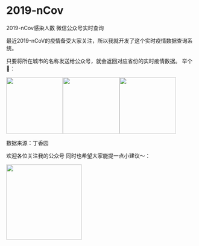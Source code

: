 # 2019-nCov
2019-nCov感染人数 微信公众号实时查询

最近2019-nCoV的疫情备受大家关注，所以我就开发了这个实时疫情数据查询系统。

只要将所在城市的名称发送给公众号，就会返回对应省份的实时疫情数据。
举个🌰：

<img src="https://s2.ax1x.com/2020/01/25/1eXRlF.jpg" width="150" hegiht="200" align=center /><img src="https://s2.ax1x.com/2020/01/25/1eX2SU.jpg" width="150" hegiht="200" align=center /><img src="https://s2.ax1x.com/2020/01/25/1eXRlF.jpg" width="150" hegiht="200" align=center />

数据来源：丁香园

欢迎各位关注我的公众号 同时也希望大家能提一点小建议～：

<img src="https://raw.githubusercontent.com/echo-cool/2019-nCov/master/img/qrcode.jpg" width="200" hegiht="200" align=center />
